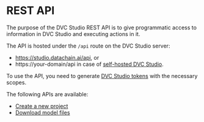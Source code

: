 # REST API

The purpose of the DVC Studio REST API is to give programmatic access to
information in DVC Studio and executing actions in it.

The API is hosted under the `/api` route on the DVC Studio server:

- https://studio.datachain.ai/api, or
- https://your-domain/api in case of
  [self-hosted DVC Studio](/doc/studio/self-hosting/installation).

To use the API, you need to generate [DVC Studio
tokens][DVC Studio client access token] with the necessary scopes.

The following APIs are available:

- [Create a new project](/doc/studio/rest-api/create-project)
- [Download model files](/doc/studio/rest-api/download-model)

[DVC Studio client access token]:
  /doc/studio/user-guide/account-management#client-access-tokens
